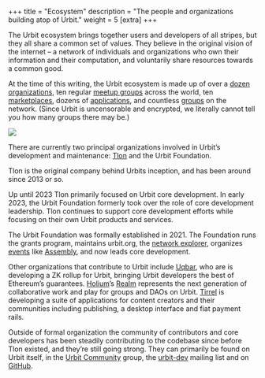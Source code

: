+++
title = "Ecosystem"
description = "The people and organizations building atop of Urbit."
weight = 5
[extra]
+++

The Urbit ecosystem brings together users and developers of all stripes, but they  all share a common set of values.  They believe in the original vision of the internet – a network of individuals and organizations who own their information and their computation, and voluntarily share resources towards a common good.

At the time of this writing, the Urbit ecosystem is made up of over a [dozen organizations](/ecosystem?type=organizations), ten regular [meetup groups](/ecosystem?type=communities) across the world, ten [marketplaces](/ecosystem?type=marketplaces), dozens of [applications](/ecosystem?type=applications), and countless [groups](/ecosystem?type=groups) on the network. (Since Urbit is uncensorable and encrypted, we literally cannot tell you how many groups there may be.)

![](https://media.urbit.org/site/overview/assembly2021promo.jpg)


There are currently two principal organizations involved in Urbit’s development and maintenance: [Tlon](https://tlon.io) and the Urbit Foundation.

Tlon is the original company behind Urbits inception, and has been around since 2013 or so.

Up until 2023 Tlon primarily focused on Urbit core development.  In early 2023, the Urbit Foundation formerly took over the role of core development leadership.  Tlon continues to support core development efforts while focusing on their own Urbit products and services.

The Urbit Foundation was formally established in 2021. The Foundation runs the grants program, maintains urbit.org, the [network explorer](https://network.urbit.org/), organizes [events](https://urbit.org/events) like [Assembly](https://assembly.urbit.org/), and now leads core development.

Other organizations that contribute to Urbit include [Uqbar](https://uqbar.network/), who are is developing a ZK rollup for Urbit, bringing Urbit developers the best of Ethereum’s guarantees. [Holium](https://holium.com)’s [Realm](https://urbit.org/applications/~lomder-librun/realm) represents the next generation of collaborative work and play for groups and DAOs on Urbit. [Tirrel](https://tirrel.io) is developing a suite of applications for content creators and their communities including publishing, a desktop interface and fiat payment rails.

Outside of formal organization the community of contributors and core developers has been steadily contributing to the codebase since before Tlon existed, and they’re still going strong. They can primarily be found on Urbit itself, in the [Urbit Community](/groups/~bitbet-bolbel/urbit-community) group, the [urbit-dev](https://groups.google.com/a/urbit.org/g/dev) mailing list and on [GitHub](https://github.com/urbit).
